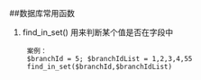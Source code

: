 ##数据库常用函数

1. find_in_set() 用来判断某个值是否在字段中

        案例：
        $branchId = 5; $branchIdList = 1,2,3,4,55 
        find_in_set($branchId,$branchIdList)
